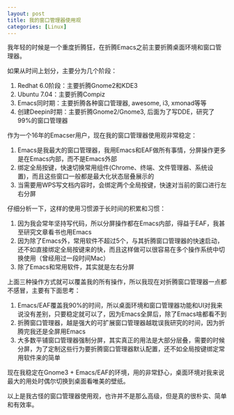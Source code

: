 ```yaml
---
layout: post
title: 我的窗口管理器使用观
categories: [Linux]
---
```


我年轻的时候是一个重度折腾狂，在折腾Emacs之前主要折腾桌面环境和窗口管理器。

如果从时间上划分，主要分为几个阶段：
1. Redhat 6.0阶段：主要折腾Gnome2和KDE3
2. Ubuntu 7.04：主要折腾Compiz
3. Emacs同时期：主要折腾各种窗口管理器, awesome, i3, xmonad等等
4. 创建Deepin时期：主要折腾Gnome2/Gnome3, 后面为了写DDE，研究了99%的窗口管理器

作为一个16年的Emacser用户，现在我的窗口管理器使用观非常稳定：
1. Emacs是我最大的窗口管理器，我用Emacs和EAF做所有事情，分屏操作更多是在Emacs内部，而不是Emacs外部
2. 绑定全局按键，快速切换常用组件(Chrome、终端、文件管理器、系统设置)，而且这些窗口一般都是最大化状态层叠展示的
3. 当需要用WPS写文档内容时，会绑定两个全局按键，快速对当前的窗口进行左右分屏

仔细分析一下，这样的使用习惯源于长时间的积累和习惯：
1. 因为我会常年坚持写代码，所以分屏操作都在Emacs内部，得益于EAF，我甚至研究文章看书也用Emacs
2. 因为除了Emacs外，常用软件不超过5个，与其折腾窗口管理器的快速启动，还不如直接绑定全局按键来的快，而且这样做可以很容易在多个操作系统中切换使用（曾经用过一段时间Mac）
3. 除了Emacs和常用软件，其实就是左右分屏

上面三种操作方式就可以覆盖我的所有操作，所以我现在对折腾窗口管理器一点都不感冒，主要有下面思考：
1. Emacs/EAF覆盖我90%的时间，所以桌面环境和窗口管理器功能和UI对我来说没有差别，只要稳定就可以了，因为Emacs全屏后，除了Emacs啥都看不到
2. 折腾窗口管理器，越是强大的可扩展窗口管理器越耽误我研究的时间，因为折腾完我还是全屏用Emacs
3. 大多数平铺窗口管理器强制分屏，其实真正的用法是大部分层叠，需要的时候分屏，为了定制这些行为要折腾窗口管理器默认配置，还不如全局按键绑定常用软件来的简单

现在我稳定在Gnome3 + Emacs/EAF的环境，用的非常舒心，桌面环境对我来说最大的用处时偶尔切换到桌面看唯美的壁纸。

以上是我古怪的窗口管理器使用观，也许并不是那么高级，但是真的很朴实、简单和有效率。
